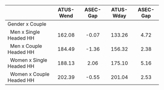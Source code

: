 
|                      |    ATUS-Wend |     ASEC-Gap |    ATUS-Wday |     ASEC-Gap |
| -------------------- | :----------: | :----------: | :----------: | :----------: |
| Gender x Couple      |              |              |              |              |
| &nbsp;&nbsp;Men x Single Headed HH |       162.08 |        -0.07 |       133.26 |         4.72 |
| &nbsp;&nbsp;Men x Couple Headed HH |       184.49 |        -1.36 |       156.32 |         2.38 |
| &nbsp;&nbsp;Women x Single Headed HH |       188.13 |         2.06 |       175.10 |         5.16 |
| &nbsp;&nbsp;Women x Couple Headed HH |       202.39 |        -0.55 |       201.04 |         2.53 |

